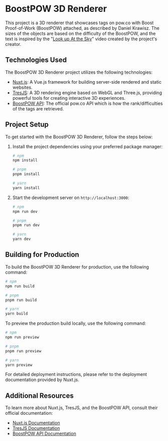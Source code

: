 # BoostPOW 3D Renderer

This project is a 3D renderer that showcases tags on pow.co with Boost Proof-of-Work (BoostPOW) attached, as described by Daniel Krawisz. The sizes of the objects are based on the difficulty of the BoostPOW, and the text is inspired by the "[Look up At the Sky](https://vimeo.com/689339296)" video created by the project's creator.

## Technologies Used

The BoostPOW 3D Renderer project utilizes the following technologies:

- [Nuxt.js](https://nuxtjs.org): A Vue.js framework for building server-side rendered and static websites.
- [TresJS](https://tres.js.org): A 3D rendering engine based on WebGL and Three.js, providing powerful tools for creating interactive 3D experiences.
- [BoostPOW API](https://pow.co/api): The official pow.co API which is how the rank/difficulties of the tags are retrieved.

## Project Setup

To get started with the BoostPOW 3D Renderer, follow the steps below:

1. Install the project dependencies using your preferred package manager:

   ```bash
   # npm
   npm install

   # pnpm
   pnpm install

   # yarn
   yarn install
   ```

2. Start the development server on `http://localhost:3000`:

   ```bash
   # npm
   npm run dev

   # pnpm
   pnpm run dev

   # yarn
   yarn dev
   ```

## Building for Production

To build the BoostPOW 3D Renderer for production, use the following command:

```bash
# npm
npm run build

# pnpm
pnpm run build

# yarn
yarn build
```

To preview the production build locally, use the following command:

```bash
# npm
npm run preview

# pnpm
pnpm run preview

# yarn
yarn preview
```

For detailed deployment instructions, please refer to the deployment documentation provided by Nuxt.js.

## Additional Resources

To learn more about Nuxt.js, TresJS, and the BoostPOW API, consult their official documentation:

- [Nuxt.js Documentation](https://nuxtjs.org/docs)
- [TresJS Documentation](https://tres.js.org/docs)
- [BoostPOW API Documentation](https://pow.co/api)